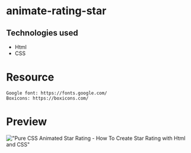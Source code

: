 # animate-rating-star

## Technologies used
* Html
* CSS


# Resource

    Google font: https://fonts.google.com/
    Boxicons: https://boxicons.com/

# Preview

!["Pure CSS Animated Star Rating - How To Create Star Rating with Html and CSS"](https://user-images.githubusercontent.com/67447840/147625678-2ab0cb72-6c1a-4eef-8dcc-518a473af737.gif "Pure CSS Animated Star Rating - How To Create Star Rating with Html and CSS")
